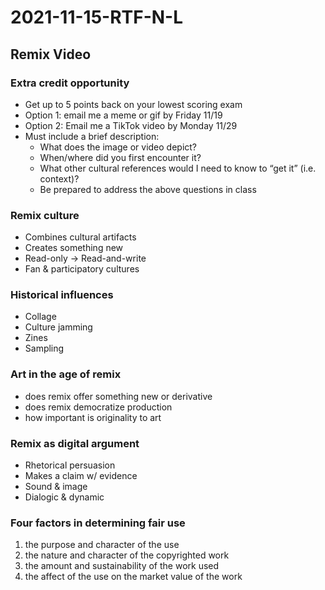 # 2021-11-15-RTF-N-L
## Remix Video

### Extra credit opportunity
- Get up to 5 points back on your lowest scoring exam
- Option 1: email me a meme or gif by Friday 11/19
- Option 2: Email me a TikTok video by Monday 11/29
- Must include a brief description:
  - What does the image or video depict?
  - When/where did you first encounter it?
  - What other cultural references would I need to know to “get it” (i.e. context)?
  - Be prepared to address the above questions in class

### Remix culture
- Combines cultural artifacts
- Creates something new
- Read-only -> Read-and-write
- Fan & participatory cultures

### Historical influences
- Collage
- Culture jamming
- Zines
- Sampling

### Art in the age of remix
- does remix offer something new or derivative
- does remix democratize production
- how important is originality to art 

### Remix as digital argument
- Rhetorical persuasion
- Makes a claim w/ evidence
- Sound & image
- Dialogic & dynamic

### Four factors in determining fair use
1. the purpose and character of the use
2. the nature and character of the copyrighted work 
3. the amount and sustainability of the work used 
4. the affect of the use on the market value of the work
